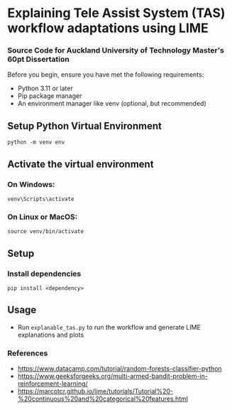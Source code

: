 # Explaining Tele Assist System (TAS) workflow adaptations using LIME
### Source Code for Auckland University of Technology Master's 60pt Dissertation

Before you begin, ensure you have met the following requirements:
- Python 3.11 or later
- Pip package manager
- An environment manager like venv (optional, but recommended)

## Setup Python Virtual Environment
`python -m venv env`

## Activate the virtual environment
### On Windows:
`venv\Scripts\activate`
### On Linux or MacOS:
`source venv/bin/activate`

## Setup
### Install dependencies
`pip install <dependency>`

## Usage
- Run `explanable_tas.py` to run the workflow and generate LIME explanations and plots

### References
- https://www.datacamp.com/tutorial/random-forests-classifier-python
- https://www.geeksforgeeks.org/multi-armed-bandit-problem-in-reinforcement-learning/
- https://marcotcr.github.io/lime/tutorials/Tutorial%20-%20continuous%20and%20categorical%20features.html
